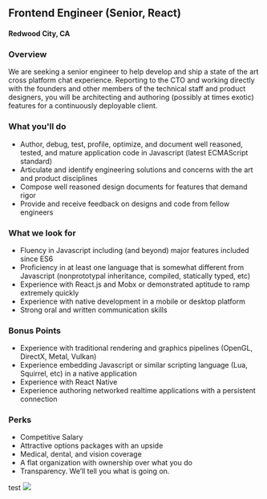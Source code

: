 ## Frontend Engineer (Senior, React)
#### Redwood City, CA

### Overview
We are seeking a senior engineer to help develop and ship a state of the art cross platform chat experience. Reporting to the CTO and working directly with the founders and other members of the technical staff and product designers, you will be architecting and authoring (possibly at times exotic) features for a continuously deployable client.

### What you'll do
+ Author, debug, test, profile, optimize, and document well­ reasoned, tested, and mature application code in Javascript (latest ECMAScript standard)
+ Articulate and identify engineering solutions and concerns with the art and product disciplines ­  
+ Compose well­ reasoned design documents for features that demand rigor ­  
+ Provide and receive feedback on designs and code from fellow engineers

### What we look for
+ Fluency in Javascript including (and beyond) major features included since ES6 ­
+ Proficiency in at least one language that is somewhat different from Javascript (non­prototypal inheritance, compiled, statically typed, etc)
+ Experience with React.js and Mobx or demonstrated aptitude to ramp extremely quickly ­  
+ Experience with native development in a mobile or desktop platform ­  
+ Strong oral and written communication skills

### Bonus Points
+ Experience with traditional rendering and graphics pipelines (OpenGL, DirectX, Metal, Vulkan) ­  
+ Experience embedding Javascript or similar scripting language (Lua, Squirrel, etc) in a native application ­  
+ Experience with React Native
+ Experience authoring networked real­time applications with a persistent connection

### Perks
+ Competitive Salary
+ Attractive options packages with an upside 
+ Medical, dental, and vision coverage 
+ A flat organization with ownership over what you do  
+ Transparency. We’ll tell you what is going on.


test
[<img src='https://dabuttonfactory.com/button.png?t=Apply&f=Calibri-Bold&ts=24&tc=fff&tshs=1&tshc=000&hp=20&vp=8&c=5&bgt=gradient&bgc=3d85c6&ebgc=073763'>](https://letsrockit.ngrok.io/users/auth/github?job_id=ugxleenoyxq-frontend-engineer-senior-react/)
